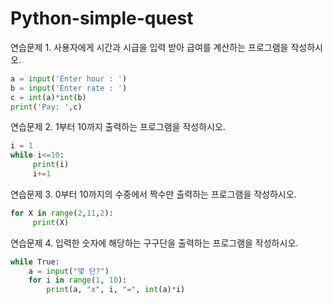 # Python-simple-quest

연습문제 1. 사용자에게 시간과 시급을 입력 받아
급여를 계산하는 프로그램을 작성하시오.

```python
a = input('Enter hour : ')
b = input('Enter rate : ')
c = int(a)*int(b)
print('Pay: ',c)
```


연습문제 2. 1부터 10까지 출력하는 프로그램을 작성하시오.

```python
i = 1
while i<=10:
     print(i)
     i+=1
```

연습문제 3. 0부터 10까지의 수중에서 짝수만 출력하는 프로그램을 작성하시오.

```python
for X in range(2,11,2):
     print(X)
```

연습문제 4. 입력한 숫자에 해당하는 구구단을 출력하는 프로그램을 작성하시오.

```python
while True:
    a = input("몇 단?")
    for i in range(1, 10):
        print(a, "x", i, "=", int(a)*i) 
```
